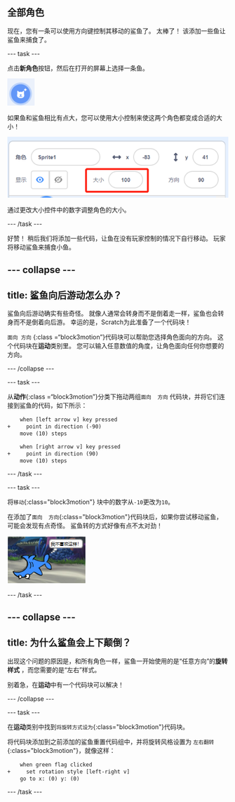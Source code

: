 ## 全部角色

现在，您有一条可以使用方向键控制其移动的鲨鱼了。 太棒了！ 该添加一些鱼让鲨鱼来捕食了。

\--- task \---

点击**新角色**按钮，然后在打开的屏幕上选择一条鱼。

![新角色按钮](images/spritesNewFromLibrary.png)

如果鱼和鲨鱼相比有点大，您可以使用大小控制来使这两个角色都变成合适的大小！

![角色大小控制](images/sprites2.png)

通过更改大小控件中的数字调整角色的大小。

\--- /task \---

好赞！ 稍后我们将添加一些代码，让鱼在没有玩家控制的情况下自行移动。 玩家将移动鲨鱼来捕食小鱼。

## \--- collapse \---

## title: 鲨鱼向后游动怎么办？

鲨鱼向后游动确实有些奇怪。 就像人通常会转身而不是倒着走一样，鲨鱼也会转身而不是倒着向后游。 幸运的是，Scratch为此准备了一个代码块！

`面向 方向` {:class =“block3motion”}代码块可以帮助您选择角色面向的方向。 这个代码块在**运动**类别里。 您可以输入任意数值的角度，让角色面向任何你想要的方向。

\--- /collapse \---

\--- task \---

从**动作**{:class =“block3motion”}分类下拖动两组`面向  方向` 代码块，并将它们连接到鲨鱼的代码，如下所示：

```blocks3
    when [left arrow v] key pressed
+     point in direction (-90)
    move (10) steps
```

```blocks3
    when [right arrow v] key pressed
+     point in direction (90)
    move (10) steps
```

\--- /task \---

\--- task \---

将`移动`{:class="block3motion"} 块中的数字从`-10`更改为`10`。

在添加了`面向  方向`{:class="block3motion"}代码块后，如果你尝试移动鲨鱼，可能会发现有点奇怪。 鲨鱼转的方式好像有点不太对劲！

![颠倒鲨鱼](images/spritesUpsideDown.png)

\--- /task \---

## \--- collapse \---

## title: 为什么鲨鱼会上下颠倒？

出现这个问题的原因是，和所有角色一样，鲨鱼一开始使用的是“任意方向”的**旋转样式** ，而您需要的是“左右”样式。

别着急，在**运动**中有一个代码块可以解决！

\--- /collapse \---

\--- task \---

在**运动**类别中找到`将旋转方式设为`{:class="block3motion"}代码块。

将代码块添加到之前添加的鲨鱼重置代码组中，并将旋转风格设置为 `左右翻转`{:class="block3motion"}，就像这样：

```blocks3
    when green flag clicked
+     set rotation style [left-right v]
    go to x: (0) y: (0)
```

\--- /task \---
